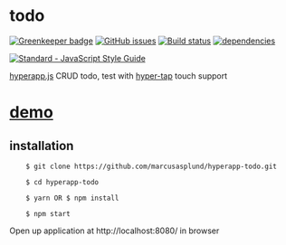 # todo

[![Greenkeeper badge](https://badges.greenkeeper.io/marcusasplund/hyperapp-todo.svg)](https://greenkeeper.io/)
[![GitHub issues](https://img.shields.io/github/issues/marcusasplund/hyperapp-todo.svg)](https://github.com/marcusasplund/hyperapp-todo/issues)
[![Build status](https://travis-ci.org/marcusasplund/hyperapp-todo.svg?branch=master)](https://travis-ci.org/marcusasplund/hyperapp-todo)
[![dependencies](https://david-dm.org/marcusasplund/hyperapp-todo.svg)](https://david-dm.org/marcusasplund/hyperapp-todo)

[![Standard - JavaScript Style Guide](https://cdn.rawgit.com/feross/standard/master/badge.svg)](https://github.com/feross/standard)

[hyperapp.js](https://github.com/hyperapp/hyperapp) CRUD todo, test with [hyper-tap](https://github.com/rbiggs/hyper-tap) touch support

# [demo](https://pap.as/hyperapp/todotouch/)

## installation

````
    $ git clone https://github.com/marcusasplund/hyperapp-todo.git

    $ cd hyperapp-todo

    $ yarn OR $ npm install

    $ npm start
````

Open up application at http://localhost:8080/ in browser
